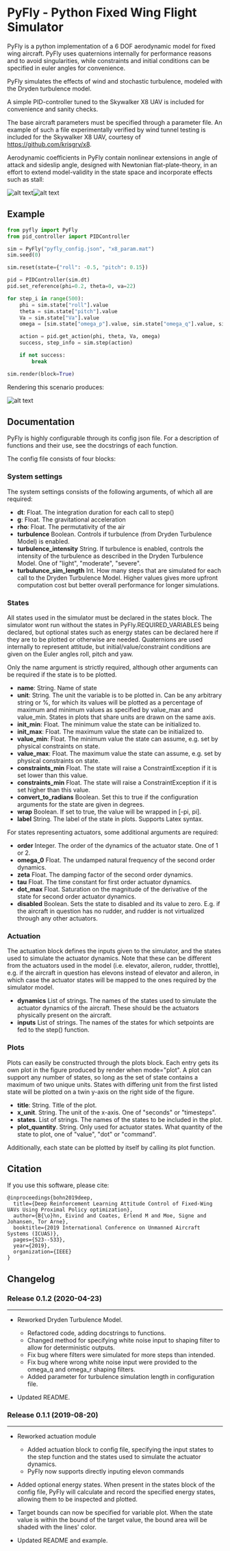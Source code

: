 # PyFly - Python Fixed Wing Flight Simulator
PyFly is a python implementation of a 6 DOF aerodynamic model for fixed wing aircraft. PyFly uses
quaternions internally for performance reasons and to avoid singularities, while constraints and initial conditions can be
specified in euler angles for convenience.

PyFly simulates the effects of wind and stochastic turbulence, modeled with the Dryden turbulence model.

A simple PID-controller tuned to the Skywalker X8 UAV is included for convenience and sanity checks.

The base aircraft parameters must be specified through a parameter file. An example of such a file experimentally verified
by wind tunnel testing is included for the Skywalker X8 UAV, courtesy of <https://github.com/krisgry/x8>.

Aerodynamic coefficients in PyFly contain nonlinear extensions in angle of attack and sideslip angle, designed with 
Newtonian flat-plate-theory, in an effort to extend model-validity in the state space and incorporate effects such as stall:

![alt text](examples/coefficients.png "Angle of attack")![alt text](examples/cd_beta.png "sideslip angle")

## Example

```python
from pyfly import PyFly
from pid_controller import PIDController

sim = PyFly("pyfly_config.json", "x8_param.mat")
sim.seed(0)

sim.reset(state={"roll": -0.5, "pitch": 0.15})

pid = PIDController(sim.dt)
pid.set_reference(phi=0.2, theta=0, va=22)

for step_i in range(500):
    phi = sim.state["roll"].value
    theta = sim.state["pitch"].value
    Va = sim.state["Va"].value
    omega = [sim.state["omega_p"].value, sim.state["omega_q"].value, sim.state["omega_r"].value]

    action = pid.get_action(phi, theta, Va, omega)
    success, step_info = sim.step(action)

    if not success:
        break

sim.render(block=True)
```

Rendering this scenario produces:

![alt text](examples/render.png "render result")

## Documentation
PyFly is highly configurable through its config json file. For a description of functions and their use, see the 
docstrings of each function. 
 
The config file consists of four blocks:

### System settings
The system settings consists of the following arguments, of which all are required:

* **dt**: Float. The integration duration for each call to step()
* **g**: Float. The gravitational acceleration
* **rho**: Float. The permutativity of the air
* **turbulence** Boolean. Controls if turbulence (from Dryden Turbulence Model) is enabled.
* **turbulence_intensity** String. If turbulence is enabled, controls the intensity of the turbulence as described in the Dryden
Turbulence Model. One of "light", "moderate", "severe".
* **turbulunce_sim_length** Int. How many steps that are simulated for each call to the Dryden Turbulence Model. 
Higher values gives more upfront computation cost but better overall performance for longer simulations.

### States
All states used in the simulator must be declared in the states block. The simulator wont run without the states in 
PyFly.REQUIRED_VARIABLES being declared, but optional states such as energy states can be declared here if they are to
be plotted or otherwise are needed. Quaternions are used internally to represent attitude, but initial/value/constraint
conditions are given on the Euler angles roll, pitch and yaw.

Only the name argument is strictly required, although other arguments can be
required if the state is to be plotted.

* **name**: String. Name of state
* **unit**: String. The unit the variable is to be plotted in. Can be any arbitrary string or %, for which its values
will be plotted as a percentage of maximum and minimum values as specified by value_max and value_min. States in plots
that share units are drawn on the same axis.
* **init_min**: Float. The minimum value the state can be initialized to.
* **init_max**: Float. The maximum value the state can be initialized to.
* **value_min**: Float. The minimum value the state can assume, e.g. set by physical constraints on state.
* **value_max**: Float. The maximum value the state can assume, e.g. set by physical constraints on state.
* **constraints_min** Float. The state will raise a ConstraintException if it is set lower than this value.
* **constraints_min** Float. The state will raise a ConstraintException if it is set higher than this value.
* **convert_to_radians** Boolean. Set this to true if the configuration arguments for the state are given in degrees.
* **wrap** Boolean. If set to true, the value will be wrapped in [-pi, pi].
* **label** String. The label of the state in plots. Supports Latex syntax.

For states representing actuators, some additional arguments are required:
* **order** Integer. The order of the dynamics of the actuator state. One of 1 or 2.
* **omega_0** Float. The undamped natural frequency of the second order dynamics.
* **zeta** Float. The damping factor of the second order dynamics.
* **tau** Float. The time constant for first order actuator dynamics.
* **dot_max** Float. Saturation on the magnitude of the derivative of the state for second order actuator dynamics.
* **disabled** Boolean. Sets the state to disabled and its value to zero. E.g. if the aircraft in question has no rudder,
and rudder is not virtualized through any other actuators.

### Actuation
The actuation block defines the inputs given to the simulator, and the states used to simulate the actuator dynamics.
Note that these can be different from the actuators used in the model (i.e. elevator, aileron, rudder, throttle), e.g.
if the aircraft in question has elevons instead of elevator and aileron, in which case the actuator states will be 
mapped to the ones required by the simulator model.

* **dynamics** List of strings. The names of the states used to simulate the actuator dynamics of the aircraft. These should be the
actuators physically present on the aircraft.
* **inputs** List of strings. The names of the states for which setpoints are fed to the step() function.

### Plots
Plots can easily be constructed through the plots block. Each entry gets its own plot in the figure produced by render
when mode="plot". A plot can support any number of states, so long as the set of state contains a maximum of two unique units.
States with differing unit from the first listed state will be plotted on a twin y-axis on the right side of the figure.
* **title**: String. Title of the plot.
* **x_unit**. String. The unit of the x-axis. One of "seconds" or "timesteps".
* **states**. List of strings. The names of the states to be included in the plot.
* **plot_quantity**. String. Only used for actuator states. What quantity of the state to plot, one of "value", "dot"
or "command".

Additionally, each state can be plotted by itself by calling its plot function. 

## Citation
If you use this software, please cite:

```text
@inproceedings{bohn2019deep,
  title={Deep Reinforcement Learning Attitude Control of Fixed-Wing UAVs Using Proximal Policy optimization},
  author={B{\o}hn, Eivind and Coates, Erlend M and Moe, Signe and Johansen, Tor Arne},
  booktitle={2019 International Conference on Unmanned Aircraft Systems (ICUAS)},
  pages={523--533},
  year={2019},
  organization={IEEE}
}
```

## Changelog

### Release 0.1.2 (2020-04-23)

---

* Reworked Dryden Turbulence Model.
    * Refactored code, adding docstrings to functions.
    * Changed method for specifying white noise input to shaping filter to allow for deterministic outputs.
    * Fix bug where filters were simulated for more steps than intended.
    * Fix bug where wrong white noise input were provided to the omega_q and omega_r shaping filters.
    * Added parameter for turbulence simulation length in configuration file.

* Updated README.

### Release 0.1.1 (2019-08-20)

---

* Reworked actuation module
    * Added actuation block to config file, specifying the input states to the step function and the states used
to simulate the actuator dynamics. 
    * PyFly now supports directly inputing elevon commands

* Added optional energy states. When present in the states block of the config file, PyFly will calculate and record
the specified energy states, allowing them to be inspected and plotted.

* Target bounds can now be specified for variable plot. When the state value is within the bound of the target value,
the bound area will be shaded with the lines' color.

* Updated README and example.






